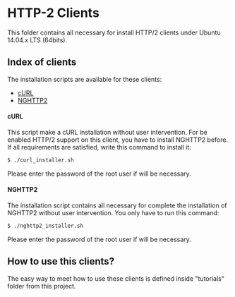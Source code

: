 # HTTP-2 Clients

This folder contains all necessary for install HTTP/2 clients under Ubuntu 14.04.x LTS (64bits).

## Index of clients
The installation scripts are available for these clients:

- [cURL](http://curl.haxx.se/)
- [NGHTTP2](https://nghttp2.org/)


#### cURL

This script make a cURL installation without user intervention. For be enabled HTTP/2 support on this client, you have to install NGHTTP2 before. If all requirements are satisfied, write this command to install it:

```sh
$ ./curl_installer.sh
```

Please enter  the password of the root user if will be necessary.


#### NGHTTP2

The installation script contains all necessary for complete the installation of NGHTTP2 without user intervention. You only have to run this command:

```sh
$ ./nghttp2_installer.sh
```

Please enter  the password of the root user if will be necessary.


## How to use this clients?

The easy way to meet how to use these clients is defined inside "tutorials" folder from this project.


